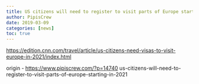 ```yaml
---
title: US citizens will need to register to visit parts of Europe starting in 2021
author: PipisCrew
date: 2019-03-09
categories: [news]
toc: true
---
```


https://edition.cnn.com/travel/article/us-citizens-need-visas-to-visit-europe-in-2021/index.html

origin - https://www.pipiscrew.com/?p=14740 us-citizens-will-need-to-register-to-visit-parts-of-europe-starting-in-2021
